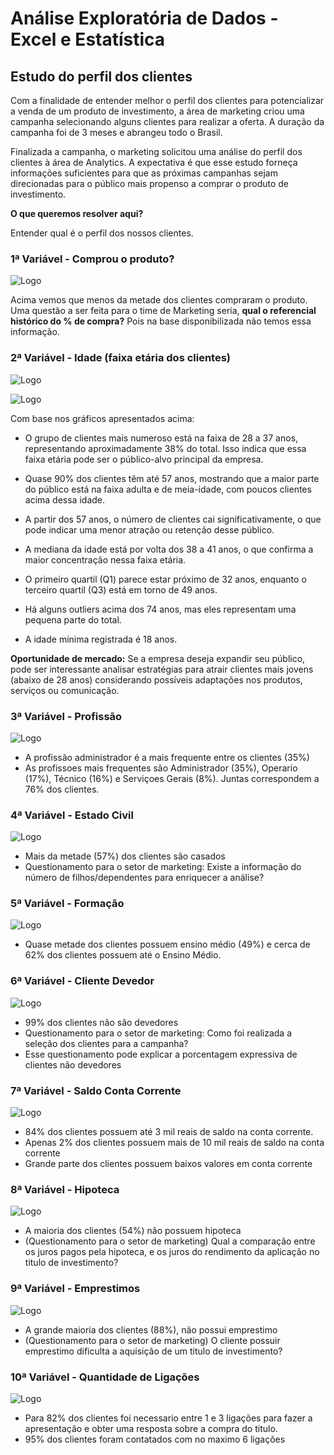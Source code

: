 # Análise Exploratória de Dados - Excel e Estatística

## Estudo do perfil dos clientes

Com a finalidade de entender melhor o perfil dos clientes para potencializar a venda de um produto de investimento, a área de marketing criou uma campanha selecionando alguns clientes para realizar a oferta. A duração da campanha foi de 3 meses e abrangeu todo o Brasil. 

Finalizada a campanha, o marketing solicitou uma análise do perfil dos clientes à área de Analytics. A expectativa é que esse estudo forneça informações suficientes para que as próximas campanhas sejam direcionadas para o público mais propenso a comprar o produto de investimento.

**O que queremos resolver aqui?** 

Entender qual é o perfil dos nossos clientes.


### 1ª Variável - Comprou o produto?

![Logo](/estatistica-excel/Análise%20Exploratória%20de%20Dados/comprou_produto.png)

Acima vemos que menos da metade dos clientes compraram o produto.
Uma questão a ser feita para o time de Marketing seria, **qual o referencial histórico do % de compra?**
Pois na base disponibilizada não temos essa informação.


### 2ª Variável - Idade (faixa etária dos clientes)

![Logo](/estatistica-excel/Análise%20Exploratória%20de%20Dados/idade.png)

![Logo](/estatistica-excel/Análise%20Exploratória%20de%20Dados/idade2.png)

Com base nos gráficos apresentados acima: 

- O grupo de clientes mais numeroso está na faixa de 28 a 37 anos, representando aproximadamente 38% do total. Isso indica que essa faixa etária pode ser o público-alvo principal da empresa.

- Quase 90% dos clientes têm até 57 anos, mostrando que a maior parte do público está na faixa adulta e de meia-idade, com poucos clientes acima dessa idade.

- A partir dos 57 anos, o número de clientes cai significativamente, o que pode indicar uma menor atração ou retenção desse público.

- A mediana da idade está por volta dos 38 a 41 anos, o que confirma a maior concentração nessa faixa etária.
- O primeiro quartil (Q1) parece estar próximo de 32 anos, enquanto o terceiro quartil (Q3) está em torno de 49 anos.
- Há alguns outliers acima dos 74 anos, mas eles representam uma pequena parte do total.
- A idade mínima registrada é 18 anos.

**Oportunidade de mercado:** Se a empresa deseja expandir seu público, pode ser interessante analisar estratégias para atrair clientes mais jovens (abaixo de 28 anos) considerando possíveis adaptações nos produtos, serviços ou comunicação.


### 3ª Variável - Profissão

![Logo](/estatistica-excel/Análise%20Exploratória%20de%20Dados/profissão.png)

- A profissão administrador é a mais frequente entre os clientes (35%)
- As profissoes mais frequentes são Administrador (35%), Operario (17%), Técnico (16%) e Serviçoes Gerais (8%). Juntas correspondem a 76% dos clientes.


### 4ª Variável - Estado Civil

![Logo](/estatistica-excel/Análise%20Exploratória%20de%20Dados/estado_civil.png)

- Mais da metade (57%) dos clientes são casados
- Questionamento para o setor de marketing: Existe a informação do número de filhos/dependentes para enriquecer a análise?


### 5ª Variável - Formação

![Logo](/estatistica-excel/Análise%20Exploratória%20de%20Dados/formação.png)

- Quase metade dos clientes possuem ensino médio (49%) e cerca de 62% dos clientes possuem até o Ensino Médio.


### 6ª Variável - Cliente Devedor

![Logo](/estatistica-excel/Análise%20Exploratória%20de%20Dados/cliente_devedor.png)

- 99% dos clientes não são devedores
- Questionamento para o setor de marketing: Como foi realizada a seleção dos clientes para a campanha?
- Esse questionamento pode explicar a porcentagem expressiva de clientes não devedores


### 7ª Variável - Saldo Conta Corrente

![Logo](/estatistica-excel/Análise%20Exploratória%20de%20Dados/conta_corrente.png)

- 84% dos clientes possuem até 3 mil reais de saldo na conta corrente.
- Apenas 2% dos clientes possuem mais de 10 mil reais de saldo na conta corrente
- Grande parte dos clientes possuem baixos valores em conta corrente


### 8ª Variável - Hipoteca

![Logo](/estatistica-excel/Análise%20Exploratória%20de%20Dados/hipoteca.png)

- A maioria dos clientes (54%) não possuem hipoteca
- (Questionamento para o setor de marketing) Qual a comparação entre os juros pagos pela hipoteca, e os juros do rendimento da aplicação no titulo de investimento? 


### 9ª Variável - Emprestimos

![Logo](/estatistica-excel/Análise%20Exploratória%20de%20Dados/emprestimos.png)

- A grande maioria dos clientes (88%), não possui emprestimo
- (Questionamento para o setor de marketing) O cliente possuir emprestimo dificulta a aquisição de um titulo de investimento?


### 10ª Variável - Quantidade de Ligações

![Logo](/estatistica-excel/Análise%20Exploratória%20de%20Dados/qtd_ligações.png)

- Para 82% dos clientes foi necessario entre 1 e 3 ligações para fazer a apresentação e obter uma resposta sobre a compra do titulo.
- 95% dos clientes foram contatados com no maximo 6 ligações